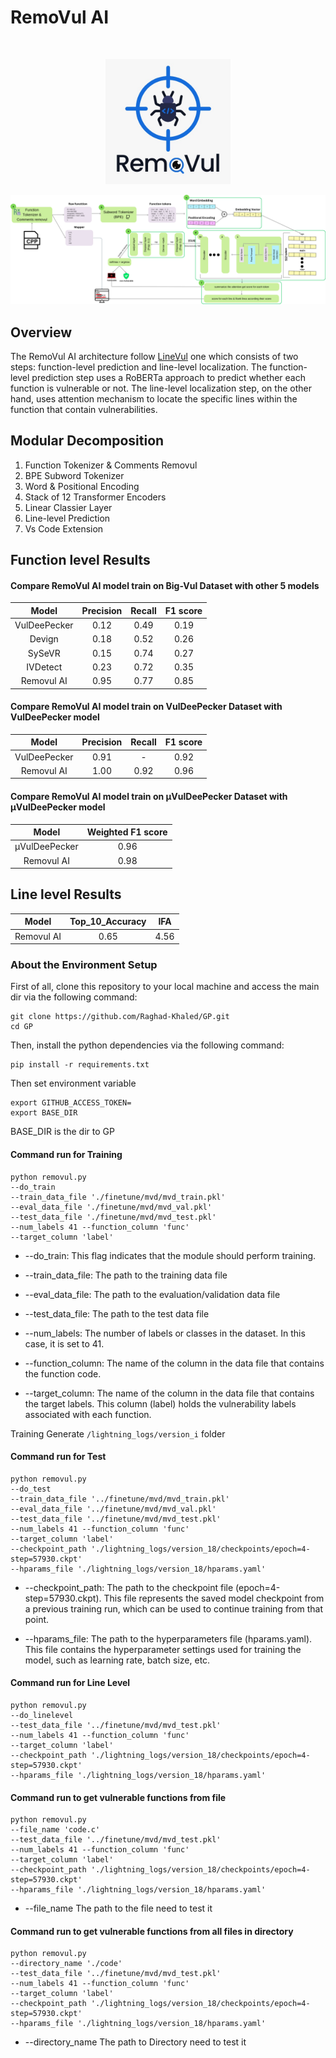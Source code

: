# RemoVul AI
<!-- LOGO -->
<br />
<p align="center">
    <img src="/images/logo.jpeg" width="200" height="200">
  </a>
</p>

![VulBERTa architecture](/images/BD.png)

## Overview
The RemoVul AI architecture follow <a href="https://www.researchgate.net/publication/359402890_LineVul_A_Transformer-based_Line-Level_Vulnerability_Prediction">LineVul</a> one which consists of two steps: function-level prediction and line-level localization. The function-level prediction step uses a RoBERTa approach to predict whether each function is vulnerable or not. The line-level localization step, on the other hand, uses attention mechanism to locate the specific lines within the function that contain vulnerabilities.

## Modular Decomposition
1. Function Tokenizer & Comments Removul
2. BPE Subword Tokenizer
3. Word & Positional Encoding
4. Stack of 12 Transformer Encoders
5. Linear Classier Layer
6. Line-level Prediction
7. Vs Code Extension

## Function level  Results


#### Compare RemoVul AI model train on Big-Vul Dataset with other 5 models


| Model | Precision |  Recall | F1 score |
|:----:|:--------:|:----:|:----------:|
| VulDeePecker |  0.12 |  0.49 |    0.19  |
|   Devign  | 0.18  |   0.52  |      0.26     |
|   SySeVR  |  0.15 |   0.74  |      0.27   |
|   IVDetect  |  0.23  |  0.72 |   0.35   |
|   Removul AI  |  0.95  |   0.77  |      0.85     |


#### Compare RemoVul AI model train on VulDeePecker Dataset with VulDeePecker model

| Model | Precision |  Recall | F1 score |
|:----:|:--------:|:----:|:----------:|
| VulDeePecker |  0.91 |  - |   0.92  |
|   Removul AI |  1.00 |    0.92 |   0.96 |


#### Compare RemoVul AI model train on μVulDeePecker Dataset with μVulDeePecker model


| Model | Weighted F1 score | 
|:----:|:--------:|
| μVulDeePecker |  0.96 |
|   Removul AI |  0.98 |


## Line level  Results


| Model | Top_10_Accuracy | IFA |
|:----:|:--------:|:--------:|
|   Removul AI |  0.65 | 4.56 |




### About the Environment Setup
First of all, clone this repository to your local machine and access the main dir via the following command:
```
git clone https://github.com/Raghad-Khaled/GP.git
cd GP
```

Then, install the python dependencies via the following command:
```
pip install -r requirements.txt
```

Then set environment variable
```
export GITHUB_ACCESS_TOKEN=
export BASE_DIR
```
BASE_DIR is the dir to GP 

#### Command run for Training 
```
python removul.py 
--do_train 
--train_data_file './finetune/mvd/mvd_train.pkl'
--eval_data_file './finetune/mvd/mvd_val.pkl'
--test_data_file './finetune/mvd/mvd_test.pkl'
--num_labels 41 --function_column 'func'
--target_column 'label'

```

* --do_train: This flag indicates that the module should perform training.

* --train_data_file: The path to the training data file 

* --eval_data_file: The path to the evaluation/validation data file 

* --test_data_file: The path to the test data file 

* --num_labels: The number of labels or classes in the dataset. In this case, it is set to 41.

* --function_column: The name of the column in the data file that contains the function code.

* --target_column: The name of the column in the data file that contains the target labels. This column (label) holds the vulnerability labels associated with each function.


Training Generate ```/lightning_logs/version_i``` folder

#### Command run for Test

```
python removul.py
--do_test 
--train_data_file '../finetune/mvd/mvd_train.pkl'
--eval_data_file '../finetune/mvd/mvd_val.pkl'
--test_data_file '../finetune/mvd/mvd_test.pkl'
--num_labels 41 --function_column 'func'
--target_column 'label'
--checkpoint_path './lightning_logs/version_18/checkpoints/epoch=4-step=57930.ckpt' 
--hparams_file './lightning_logs/version_18/hparams.yaml'
```

* --checkpoint_path: The path to the checkpoint file (epoch=4-step=57930.ckpt). This file represents the saved model checkpoint from a previous training run, which can be used to continue training from that point.

* --hparams_file: The path to the hyperparameters file (hparams.yaml). This file contains the hyperparameter settings used for training the model, such as learning rate, batch size, etc.

#### Command run for Line Level

```
python removul.py
--do_linelevel
--test_data_file '../finetune/mvd/mvd_test.pkl'
--num_labels 41 --function_column 'func'
--target_column 'label'
--checkpoint_path './lightning_logs/version_18/checkpoints/epoch=4-step=57930.ckpt' 
--hparams_file './lightning_logs/version_18/hparams.yaml'
```


#### Command run to get vulnerable functions from file

```
python removul.py
--file_name 'code.c'
--test_data_file '../finetune/mvd/mvd_test.pkl'
--num_labels 41 --function_column 'func'
--target_column 'label'
--checkpoint_path './lightning_logs/version_18/checkpoints/epoch=4-step=57930.ckpt' 
--hparams_file './lightning_logs/version_18/hparams.yaml'
```

* --file_name  The path to the  file need to test it



#### Command run to get vulnerable functions from all files in directory

```
python removul.py
--directory_name './code'
--test_data_file '../finetune/mvd/mvd_test.pkl'
--num_labels 41 --function_column 'func'
--target_column 'label'
--checkpoint_path './lightning_logs/version_18/checkpoints/epoch=4-step=57930.ckpt' 
--hparams_file './lightning_logs/version_18/hparams.yaml'
```

* --directory_name The path to Directory need to test it



